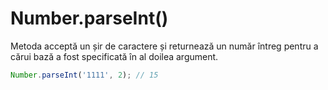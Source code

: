 # Number.parseInt()

Metoda acceptă un șir de caractere și returnează un număr întreg pentru a cărui bază a fost specificată în al doilea argument.

```javascript
Number.parseInt('1111', 2); // 15
```
